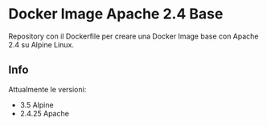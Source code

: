 # Docker Image Apache 2.4 Base

Repository con il Dockerfile per creare una Docker Image base con Apache 2.4 su Alpine Linux.

## Info
Attualmente le versioni:
- 3.5 Alpine
- 2.4.25 Apache
